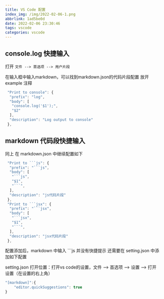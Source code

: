 ```yaml
---
title: VS Code 配置
index_img: /img/2022-02-06-1.png
abbrlink: 1ad5be0d
date: 2022-02-06 23:30:46
tags: vscode
categories: vscode
---
```


## console.log 快捷输入

打开 `文件 --> 首选项 --> 用户片段`

在输入框中输入markdown，可以找到markdown.json的代码片段配置 放开 example 注释

```js
 "Print to console": {
  "prefix": "log",
  "body": [
   "console.log('$1');",
   "$2"
  ],
  "description": "Log output to console"
 },
```

## markdown 代码段快捷输入

同上 在 markdown.json 中继续配置如下

```js
 "Print to ```js": {
  "prefix": "```js",
  "body": [
   "```js",
   "$1",
   "```",
  ],
  "description": "js代码片段"
 },
 "Print to ```jsx": {
  "prefix": "```jsx",
  "body": [
   "```jsx",
   "$1",
   "```",
  ],
  "description": "jsx代码片段"
 },
```

配置添加后，markdown 中输入 ```js 并没有快捷提示 还需要在 setting.json 中添加如下配置

setting.json 打开位置：打开vs code的设置，文件 --> 首选项 --> 设置 --> 打开设置（在设置的右上角）

```js
"[markdown]":{
    "editor.quickSuggestions": true
}
```
